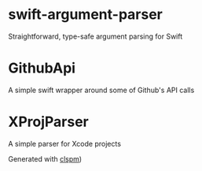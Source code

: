 # swift-argument-parser

Straightforward, type-safe argument parsing for Swift

# GithubApi

A simple swift wrapper around some of Github's API calls

# XProjParser

A simple parser for Xcode projects

Generated with [clspm](https://github.com/anconaesselmann/CLSPM))

